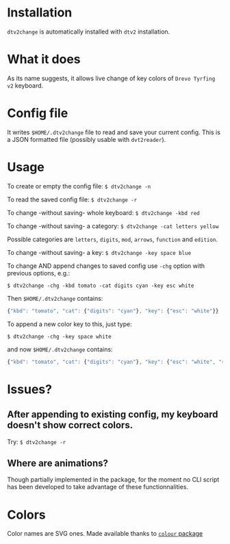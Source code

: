 # Installation

`dtv2change` is automatically installed with `dtv2` installation.


# What it does

As its name suggests, it allows live change of key colors of `Drevo
Tyrfing v2` keyboard.

# Config file

It writes `$HOME/.dtv2change` file to read and save your current
config. This is a JSON formatted file (possibly usable with
`dvt2reader`).

# Usage

To create or empty the config file: `$ dtv2change -n`

To read the saved config file: `$ dtv2change -r`

To change -without saving- whole keyboard: `$ dtv2change -kbd red`

To change -without saving- a category: `$ dtv2change -cat letters yellow`

Possible categories are `letters`, `digits`, `mod`, `arrows`,
`function` and `edition`.

To change -without saving- a key: `$ dtv2change -key space blue`

To change AND append changes to saved config use `-chg` option with previous options, e.g.:

`$ dtv2change -chg -kbd tomato -cat digits cyan -key esc white`

Then `$HOME/.dtv2change` contains:

``` javascript
{"kbd": "tomato", "cat": {"digits": "cyan"}, "key": {"esc": "white"}}
```

To append a new color key to this, just type:

`$ dtv2change -chg -key space white`

and now `$HOME/.dtv2change` contains:

``` javascript
{"kbd": "tomato", "cat": {"digits": "cyan"}, "key": {"esc": "white", "space": "white"}}
```

# Issues?

## After appending to existing config, my keyboard doesn't show correct colors.

Try:  `$ dtv2change -r`

## Where are animations?

Though partially implemented in the package, for the moment no CLI
script has been developed to take advantage of these functionnalities.

# Colors

Color names are SVG ones. Made available thanks to [`colour`
package](https://github.com/vaab/colour)

